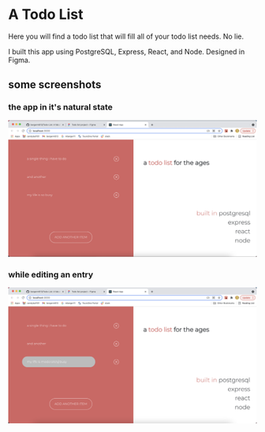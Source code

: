 # A Todo List

Here you will find a todo list that will fill all of your todo list needs.
No lie.

I built this app using PostgreSQL, Express, React, and Node.
Designed in Figma.

## some screenshots

### the app in it's natural state

![screenshot 1](./screenshots/screenshot1.png)

### while editing an entry

![screenshot 2](./screenshots/screenshot2.png)
